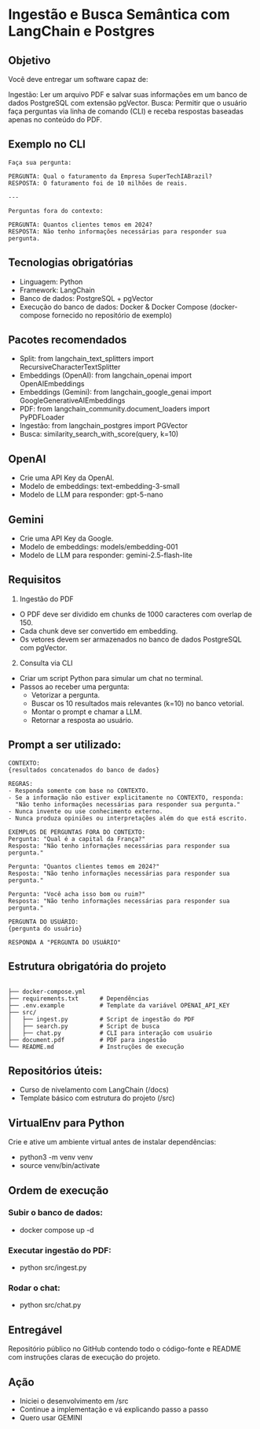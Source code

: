 # Ingestão e Busca Semântica com LangChain e Postgres
## Objetivo
Você deve entregar um software capaz de:

Ingestão: Ler um arquivo PDF e salvar suas informações em um banco de dados PostgreSQL com extensão pgVector.
Busca: Permitir que o usuário faça perguntas via linha de comando (CLI) e receba respostas baseadas apenas no conteúdo do PDF.
## Exemplo no CLI
```
Faça sua pergunta:

PERGUNTA: Qual o faturamento da Empresa SuperTechIABrazil?
RESPOSTA: O faturamento foi de 10 milhões de reais.

---

Perguntas fora do contexto:

PERGUNTA: Quantos clientes temos em 2024?
RESPOSTA: Não tenho informações necessárias para responder sua pergunta.
```

## Tecnologias obrigatórias
- Linguagem: Python
- Framework: LangChain
- Banco de dados: PostgreSQL + pgVector
- Execução do banco de dados: Docker & Docker Compose (docker-compose fornecido no repositório de exemplo)

## Pacotes recomendados
- Split: from langchain_text_splitters import RecursiveCharacterTextSplitter
- Embeddings (OpenAI): from langchain_openai import OpenAIEmbeddings
- Embeddings (Gemini): from langchain_google_genai import GoogleGenerativeAIEmbeddings
- PDF: from langchain_community.document_loaders import PyPDFLoader
- Ingestão: from langchain_postgres import PGVector
- Busca: similarity_search_with_score(query, k=10)
## OpenAI
- Crie uma API Key da OpenAI.
- Modelo de embeddings: text-embedding-3-small
- Modelo de LLM para responder: gpt-5-nano
## Gemini
- Crie uma API Key da Google.
- Modelo de embeddings: models/embedding-001
- Modelo de LLM para responder: gemini-2.5-flash-lite

## Requisitos
1. Ingestão do PDF
- O PDF deve ser dividido em chunks de 1000 caracteres com overlap de 150.
- Cada chunk deve ser convertido em embedding.
- Os vetores devem ser armazenados no banco de dados PostgreSQL com pgVector.
2. Consulta via CLI
- Criar um script Python para simular um chat no terminal.
- Passos ao receber uma pergunta:
    - Vetorizar a pergunta.
    - Buscar os 10 resultados mais relevantes (k=10) no banco vetorial.
    - Montar o prompt e chamar a LLM.
    - Retornar a resposta ao usuário.

## Prompt a ser utilizado:

```
CONTEXTO:
{resultados concatenados do banco de dados}

REGRAS:
- Responda somente com base no CONTEXTO.
- Se a informação não estiver explicitamente no CONTEXTO, responda:
  "Não tenho informações necessárias para responder sua pergunta."
- Nunca invente ou use conhecimento externo.
- Nunca produza opiniões ou interpretações além do que está escrito.

EXEMPLOS DE PERGUNTAS FORA DO CONTEXTO:
Pergunta: "Qual é a capital da França?"
Resposta: "Não tenho informações necessárias para responder sua pergunta."

Pergunta: "Quantos clientes temos em 2024?"
Resposta: "Não tenho informações necessárias para responder sua pergunta."

Pergunta: "Você acha isso bom ou ruim?"
Resposta: "Não tenho informações necessárias para responder sua pergunta."

PERGUNTA DO USUÁRIO:
{pergunta do usuário}

RESPONDA A "PERGUNTA DO USUÁRIO"
```

## Estrutura obrigatória do projeto

```

├── docker-compose.yml
├── requirements.txt      # Dependências
├── .env.example          # Template da variável OPENAI_API_KEY
├── src/
│   ├── ingest.py         # Script de ingestão do PDF
│   ├── search.py         # Script de busca
│   ├── chat.py           # CLI para interação com usuário
├── document.pdf          # PDF para ingestão
└── README.md             # Instruções de execução

```
## Repositórios úteis:
- Curso de nivelamento com LangChain (/docs)
- Template básico com estrutura do projeto (/src)

## VirtualEnv para Python
Crie e ative um ambiente virtual antes de instalar dependências:
- python3 -m venv venv
- source venv/bin/activate

## Ordem de execução
### Subir o banco de dados:
- docker compose up -d
### Executar ingestão do PDF:
- python src/ingest.py
### Rodar o chat:
- python src/chat.py

## Entregável
Repositório público no GitHub contendo todo o código-fonte e README com instruções claras de execução do projeto.
​
## Ação
- Iniciei o desenvolvimento em /src
- Continue a implementação e vá explicando passo a passo
- Quero usar GEMINI